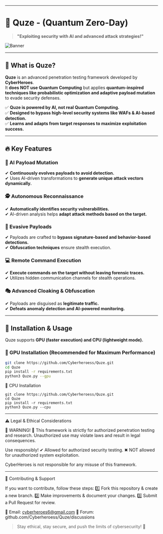 
---

# 🤖 Quze - (Quantum Zero-Day)  
> **"Exploiting security with AI and advanced attack strategies!"**  

![Banner](https://github.com/user-attachments/assets/5b117b56-469e-4599-bdea-fe7638ddaa52)  

---

## 🚀 What is Quze?  

**Quze** is an advanced penetration testing framework developed by **CyberHeroes**.  
It **does NOT use Quantum Computing** but applies **quantum-inspired techniques like probabilistic optimization and adaptive payload mutation** to evade security defenses.  

✅ **Quze is powered by AI, not real Quantum Computing.**  
✅ **Designed to bypass high-level security systems like WAFs & AI-based detection.**  
✅ **Learns and adapts from target responses to maximize exploitation success.**  

---

## 🔥 Key Features  

### **🤖 AI Payload Mutation**  
✔ **Continuously evolves payloads to avoid detection.**  
✔ Uses AI-driven transformations to **generate unique attack vectors dynamically.**  

### **🕵️ Autonomous Reconnaissance**  
✔ **Automatically identifies security vulnerabilities.**  
✔ AI-driven analysis helps **adapt attack methods based on the target.**  

### **🏹 Evasive Payloads**  
✔ Payloads are crafted to **bypass signature-based and behavior-based detections.**  
✔ **Obfuscation techniques** ensure stealth execution.  

### **💻 Remote Command Execution**  
✔ **Execute commands on the target without leaving forensic traces.**  
✔ Utilizes hidden communication channels for stealth operations.  

### **🎭 Advanced Cloaking & Obfuscation**  
✔ Payloads are disguised as **legitimate traffic.**  
✔ **Defeats anomaly detection and AI-powered monitoring.**  

---

## 📌 Installation & Usage  

Quze supports **GPU (faster execution) and CPU (lightweight mode).**  

### **🔹 GPU Installation (Recommended for Maximum Performance)**  
```bash
git clone https://github.com/Cyberheroess/Quze.git
cd Quze
pip install -r requirements.txt
python3 Quze.py --gpu
```
🔹 CPU Installation
```
git clone https://github.com/Cyberheroess/Quze.git
cd Quze
pip install -r requirements.txt
python3 Quze.py --cpu
```

---

⚠ Legal & Ethical Considerations

🚨 WARNING! 🚨
This framework is strictly for authorized penetration testing and research.
Unauthorized use may violate laws and result in legal consequences.

Use responsibly!
✔ Allowed for authorized security testing.
✖ NOT allowed for unauthorized system exploitation.

CyberHeroes is not responsible for any misuse of this framework.


---

📢 Contributing & Support

If you want to contribute, follow these steps:
1️⃣ Fork this repository & create a new branch.
2️⃣ Make improvements & document your changes.
3️⃣ Submit a Pull Request for review.

📩 Email: cyberheroes6@gmail.com
📢 Forum: github.com/Cyberheroess/Quze/discussions

> Stay ethical, stay secure, and push the limits of cybersecurity! 🚀

